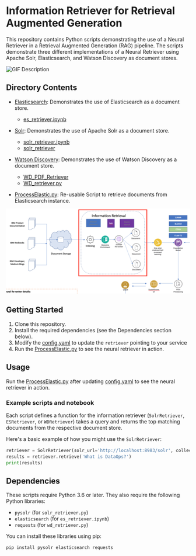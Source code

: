 # Information Retriever for Retrieval Augmented Generation

This repository contains Python scripts demonstrating the use of a Neural Retriever in a Retrieval Augmented Generation (RAG) pipeline. The scripts demonstrate three different implementations of a Neural Retriever using Apache Solr, Elasticsearch, and Watson Discovery as document stores.

<img src="https://media.giphy.com/media/v1.Y2lkPTc5MGI3NjExZnZzeG44YnFpN2MxcXplanl4eW55Z3Z3M2cxbmp3b3pwbGMwMnAwYiZlcD12MV9pbnRlcm5hbF9naWZfYnlfaWQmY3Q9Zw/yGYB0PVsv0ihHHFE0i/giphy.gif" alt="GIF Description" width="500" height="300">

## Directory Contents

- [Elasticsearch](../2.%20Neural%20Retriever/ElasticSearch/): Demonstrates the use of Elasticsearch as a document store.
    - [es_retriever.ipynb](../2.%20Neural%20Retriever/ElasticSearch/elastic_retriever.ipynb)
- [Solr](../2.%20Neural%20Retriever/Solr/): Demonstrates the use of Apache Solr as a document store.
    - [solr_retriever.ipynb](../2.%20Neural%20Retriever/Solr/solr_retriever.ipynb)
    - [solr_retriever](../2.%20Neural%20Retriever/Solr/solr_retriever.py)

- [Watson Discovery](../2.%20Neural%20Retriever/Watson%20Discovery/): Demonstrates the use of Watson Discovery as a document store.
    - [WD_PDF_Retriever](../2.%20Neural%20Retriever/Watson%20Discovery/WD_PDF_Retriever.py)
    - [WD_retriever.py](../2.%20Neural%20Retriever/Watson%20Discovery/WD_retriever.py)

- [ProcessElastic.py](./ProcessElastic.py): Re-usable Script to retrieve documents from Elasticsearch instance.


![Retriever](./Screenshots/retriever.png)

## Getting Started

1. Clone this repository.
2. Install the required dependencies (see the Dependencies section below).
3. Modify the [config.yaml](../config.yaml) to update the `retriever` pointing to your service
4. Run the [ProcessElastic.py](./ProcessElastic.py) to see the neural retriever in action.

## Usage

Run the [ProcessElastic.py](./ProcessElastic.py) after updating [config.yaml](../config.yaml) to see the neural retriever in action.

### Example scripts and notebook

Each script defines a function for the information retriever (`SolrRetriever`, `ESRetriever`, or `WDRetriever`) takes a query and returns the top matching documents from the respective document store.

Here's a basic example of how you might use the `SolrRetriever`:

```python
retriever = SolrRetriever(solr_url='http://localhost:8983/solr', collection_name='my_collection')
results = retriever.retrieve('What is DataOps?')
print(results)
```

## Dependencies

These scripts require Python 3.6 or later. They also require the following Python libraries:

- `pysolr` (for `solr_retriever.py`)
- `elasticsearch` (for `es_retriever.ipynb`)
- `requests` (for `wd_retriever.py`)

You can install these libraries using pip:

```
pip install pysolr elasticsearch requests
```
